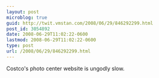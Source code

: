 ```yaml
---
layout: post
microblog: true
guid: http://twit.vmstan.com/2008/06/29/846292299.html
post_id: 3054892
date: 2008-06-29T11:02:22-0600
lastmod: 2008-06-29T11:02:22-0600
type: post
url: /2008/06/29/846292299.html
---
```

Costco's photo center website is ungodly slow.
